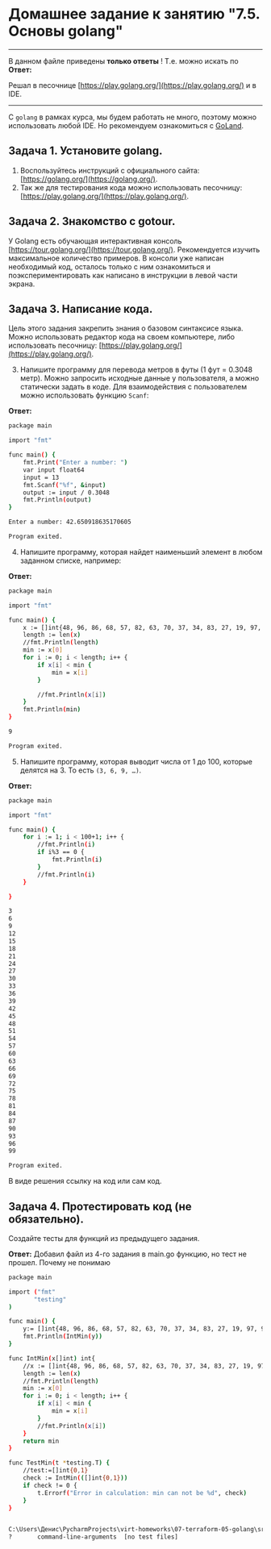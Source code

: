 # Домашнее задание к занятию "7.5. Основы golang"

---

В данном файле приведены **только ответы** ! Т.е. можно искать по **Ответ:**

Решал в песочнице [https://play.golang.org/](https://play.golang.org/) и в IDE.

---


С `golang` в рамках курса, мы будем работать не много, поэтому можно использовать любой IDE. 
Но рекомендуем ознакомиться с [GoLand](https://www.jetbrains.com/ru-ru/go/).  

## Задача 1. Установите golang.
1. Воспользуйтесь инструкций с официального сайта: [https://golang.org/](https://golang.org/).
2. Так же для тестирования кода можно использовать песочницу: [https://play.golang.org/](https://play.golang.org/).

## Задача 2. Знакомство с gotour.
У Golang есть обучающая интерактивная консоль [https://tour.golang.org/](https://tour.golang.org/). 
Рекомендуется изучить максимальное количество примеров. В консоли уже написан необходимый код, 
осталось только с ним ознакомиться и поэкспериментировать как написано в инструкции в левой части экрана.  


## Задача 3. Написание кода. 
Цель этого задания закрепить знания о базовом синтаксисе языка. Можно использовать редактор кода 
на своем компьютере, либо использовать песочницу: [https://play.golang.org/](https://play.golang.org/).

3. Напишите программу для перевода метров в футы (1 фут = 0.3048 метр). Можно запросить исходные данные 
у пользователя, а можно статически задать в коде.
    Для взаимодействия с пользователем можно использовать функцию `Scanf`:

**Ответ:** 
```bash
package main

import "fmt"

func main() {
	fmt.Print("Enter a number: ")
	var input float64
	input = 13
	fmt.Scanf("%f", &input)
	output := input / 0.3048
	fmt.Println(output)
}

Enter a number: 42.650918635170605

Program exited.
```
 
4. Напишите программу, которая найдет наименьший элемент в любом заданном списке, например:

**Ответ:** 
```bash
package main

import "fmt"

func main() {
	x := []int{48, 96, 86, 68, 57, 82, 63, 70, 37, 34, 83, 27, 19, 97, 9, 17}
	length := len(x)
	//fmt.Println(length)
	min := x[0]
	for i := 0; i < length; i++ {
		if x[i] < min {
			min = x[i]
		}

		//fmt.Println(x[i])
	}
	fmt.Println(min)
}

9

Program exited.
```

5. Напишите программу, которая выводит числа от 1 до 100, которые делятся на 3. То есть `(3, 6, 9, …)`.

**Ответ:** 
```bash
package main

import "fmt"

func main() {
	for i := 1; i < 100+1; i++ {
		//fmt.Println(i)
		if i%3 == 0 {
			fmt.Println(i)
		}
		//fmt.Println(i)
	}

}

3
6
9
12
15
18
21
24
27
30
33
36
39
42
45
48
51
54
57
60
63
66
69
72
75
78
81
84
87
90
93
96
99

Program exited.
```

В виде решения ссылку на код или сам код. 

## Задача 4. Протестировать код (не обязательно).

Создайте тесты для функций из предыдущего задания. 

**Ответ:** Добавил файл из 4-го задания в main.go функцию, но тест не прошел. Почему не понимаю
```bash
package main

import ("fmt"
       "testing"
)

func main() {
    y:= []int{48, 96, 86, 68, 57, 82, 63, 70, 37, 34, 83, 27, 19, 97, 9, 17}
	fmt.Println(IntMin(y))
}

func IntMin(x[]int) int{
	//x := []int{48, 96, 86, 68, 57, 82, 63, 70, 37, 34, 83, 27, 19, 97, 9, 17}
	length := len(x)
	//fmt.Println(length)
	min := x[0]
	for i := 0; i < length; i++ {
		if x[i] < min {
			min = x[i]
		}
		//fmt.Println(x[i])
	}
	return min
}

func TestMin(t *testing.T) {
    //test:=[]int{0,1}
    check := IntMin(([]int{0,1}))
    if check != 0 {
        t.Errorf("Error in calculation: min can not be %d", check)
    }
}


C:\Users\Денис\PycharmProjects\virt-homeworks\07-terraform-05-golang\src>go test -v main.go
?       command-line-arguments  [no test files]
```
